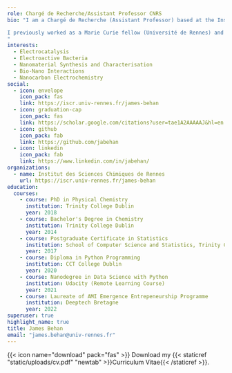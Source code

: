 ```yaml
---
role: Chargé de Recherche/Assistant Professor CNRS
bio: "I am a Chargé de Recherche (Assistant Professor) based at the Institut des Sciences Chimiques de Rennes, France. My research focuses on the areas of nanomaterial electrochemistry, bioelectrochemistry and interfacial science for energy applications.

I previously worked as a Marie Curie fellow (Université de Rennes) and postdoctoral researcher at the Centre for BioNano Interactions (CBNI) in the School of Chemistry, University College Dublin and as a postdoc and lecturer in Trinity College Dublin where I completed my PhD in physical chemistry with a focus on electrochemical and spectroscopic characterisation of nitrogenated carbon materials. I completed my Bachelor's Degree in Chemistry at Trinity in 2014, when I graduated at the top of my class. 
"
interests:
  - Electrocatalysis
  - Electroactive Bacteria
  - Nanomaterial Synthesis and Characterisation
  - Bio-Nano Interactions
  - Nanocarbon Electrochemistry
social:
  - icon: envelope
    icon_pack: fas
    link: https://iscr.univ-rennes.fr/james-behan
  - icon: graduation-cap
    icon_pack: fas
    link: https://scholar.google.com/citations?user=tae1A2AAAAAJ&hl=en
  - icon: github
    icon_pack: fab
    link: https://github.com/jabehan
  - icon: linkedin
    icon_pack: fab
    link: https://www.linkedin.com/in/jabehan/
organizations:
  - name: Institut des Sciences Chimiques de Rennes
    url: https://iscr.univ-rennes.fr/james-behan
education:
  courses:
    - course: PhD in Physical Chemistry
      institution: Trinity College Dublin
      year: 2018
    - course: Bachelor's Degree in Chemistry
      institution: Trinity College Dublin
      year: 2014
    - course: Postgraduate Certificate in Statistics
      institution: School of Computer Science and Statistics, Trinity College Dublin
      year: 2017
    - course: Diploma in Python Programming
      institution: CCT College Dublin
      year: 2020
    - course: Nanodegree in Data Science with Python 
      institution: Udacity (Remote Learning Course)
      year: 2021
    - course: Laureate of AMI Emergence Entrepeneurship Programme
      institution: Deeptech Bretagne
      year: 2022
superuser: true
highlight_name: true
title: James Behan
email: "james.behan@univ-rennes.fr"
---
```



{{< icon name="download" pack="fas" >}} Download my {{< staticref "static/uploads/cv.pdf" "newtab" >}}Curriculum Vitae{{< /staticref >}}.
